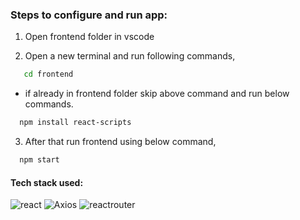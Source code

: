 ### Steps to configure and run app:

1. Open frontend folder in vscode 

2. Open a new terminal and run following commands,

```bash
   cd frontend
```
- if already in frontend folder skip above command and run below commands.

```bash
  npm install react-scripts
```

3. After that run frontend using below command,

```bash
  npm start
```

#### Tech stack used:

![react](https://img.shields.io/badge/react-61DAFB?style=for-the-badge&labelColor=black&logo=react&logoColor=61DAFB)
![Axios](https://img.shields.io/badge/axios-5A29E4?style=for-the-badge&labelColor=black&logo=axios&logoColor=white)
![reactrouter](https://img.shields.io/badge/react_router_dom-CA4245?style=for-the-badge&labelColor=black&logo=reactrouter&logoColor=white)
